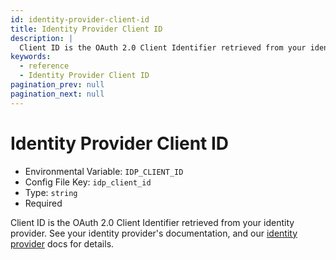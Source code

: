 ```yaml
---
id: identity-provider-client-id
title: Identity Provider Client ID
description: |
  Client ID is the OAuth 2.0 Client Identifier retrieved from your identity provider.
keywords:
  - reference
  - Identity Provider Client ID
pagination_prev: null
pagination_next: null
---
```


# Identity Provider Client ID

- Environmental Variable: `IDP_CLIENT_ID`
- Config File Key: `idp_client_id`
- Type: `string`
- Required

Client ID is the OAuth 2.0 Client Identifier retrieved from your identity provider. See your identity provider's documentation, and our [identity provider](/docs/identity-providers/) docs for details.
